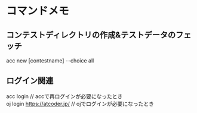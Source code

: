 # コマンドメモ

## コンテストディレクトリの作成&テストデータのフェッチ
acc new [contestname] --choice all

## ログイン関連
acc login  // accで再ログインが必要になったとき  
oj login https://atcoder.jp/  // ojでログインが必要になったとき  